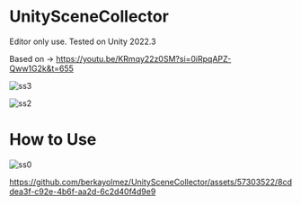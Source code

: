 # UnitySceneCollector

Editor only use.
Tested on Unity 2022.3

Based on -> https://youtu.be/KRmqy22z0SM?si=0iRpqAPZ-Qww1G2k&t=655

![ss3](https://github.com/berkayolmez/UnitySceneCollector/assets/57303522/34df1f38-e697-480f-957f-febc1bfa2587)

![ss2](https://github.com/berkayolmez/UnitySceneCollector/assets/57303522/000ea2c3-3da8-4a74-87db-0b8224a7af17)

# How to Use

![ss0](https://github.com/berkayolmez/UnitySceneCollector/assets/57303522/e5ac1ff1-412b-49f3-89c8-5de6ee81c0ba)

https://github.com/berkayolmez/UnitySceneCollector/assets/57303522/8cddea3f-c92e-4b6f-aa2d-6c2d40f4d9e9
